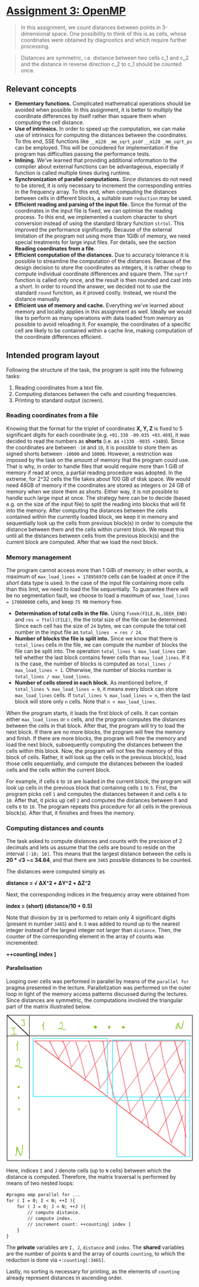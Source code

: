 [//]: # (To preview markdown file in Emacs type C-c C-c p)

# [Assignment 3: OpenMP](https://www.raum-brothers.eu/martin/Chalmers_TMA881_1920/assignments.html#openmp)
> In this assignment, we count distances between points in 3-dimensional space. One possibility to think of this is as cells, whose coordinates were obtained by diagnostics and which require further processing.

> Distances are symmetric, i.e. distance between two cells c\_1 and c\_2 and the distance in reverse direction c\_2 to c\_1 should be counted once.

## Relevant concepts
* **Elementary functions.** Complicated mathematical operations should be avoided when possible. In this assignment, it is better to multiply the coordinate differences by itself rather than square them when computing the cell distance. 
* **Use of intrinsics.** In order to speed up the computation, we can make use of intrinsics for computing the distances between the coordinates. To this end, SSE functions like `__m128 _mm_sqrt_ps`or `__m128 _mm_sqrt_ps` can be employed. This will be considered for implementation if the program has difficulties passing the performance tests.
* **Inlining.** We've learned that providing additional information to the compiler about external functions can be advantageous, especially if function is called multiple times during runtime. 
* **Synchronization of parallel computations.** Since distances do not need to be stored, it is only necessary to increment the corresponding entries in the frequency array. To this end, when computing the distances between cells in different blocks, a suitable sum `reduction` may be used.
* **Efficient reading and parsing of the input file.** Since the format of the coordinates in the input file is fixed, we can optimise the reading process. To this end, we implemented a custom character to short conversion instead of using the standard library function `strtol`. This improved the performance significantly.  Because of the external limitation of the program not using more than 1GiBi of memory, we need special treatments for large input files. For details, see the section **Reading coordinates from a file**.
* **Efficient computation of the distances.** Due to accuracy tolerance it is possible to streamline the computation of the distances. Because of the design decision to store the coordinates as integers, it is rather cheap to compute individual coordinate differences and square them. The `sqrtf` function is called only once, and the result is then rounded and cast into a short. In order to round the answer, we decided not to use the standard `round` function, as it proved costly. Instead, we round the distance manually. 
* **Efficient use of memory and cache.** Everything we've learned about memory and locality applies in this assignment as well. Ideally we would like to perform as many operations with data loaded from memory as possible to avoid reloading it. For example, the coordinates of a specific cell are likely to be contained within a cache line, making computation of the coordinate differences efficient. 

## Intended program layout

Following the structure of the task, the program is split into the following tasks:

1. Reading coordinates from a text file.
1. Computing distances between the cells and counting frequencies.
1. Printing to standard output (screen).


### Reading coordinates from a file

Knowing that the format for the triplet of coordinates **X, Y, Z** is fixed to 5 significant digits for each coordinate (e.g. `+01.330 -09.035 +03.489`), it was decided to read the numbers as **shorts** (i.e. as `+1330 -9035 +3489`). Since the coordinates are between `-10` and `10`, it is possible to store them as signed shorts between `-10000` and `10000`. However, a restriction was imposed by the task on the amount of memory that the program could use. That is why, in order to handle files that would require more than 1 GiB of memory if read at once, a partial reading procedure was adopted. In the extreme, for 2^32 cells the file takes about 100 GB of disk space. We would need 48GB of memory if the coordinates are stored as integers or 24 GB of memory when we store them as shorts. Either way, it is not possible to handle such large input at once. The strategy here can be to decide (based e.g. on the size of the input file) to split the reading into blocks that will fit into the memory. After computing the distances between the cells contained within the currently loaded block, we keep it in memory and sequentially look up the cells from previous block(s) in order to compute the distance between them and the cells within current block. We repeat this until all the distances between cells from the previous block(s) and the current block are computed. After that we load the next block.

### Memory management
The program cannot access more than 1 GiBi of memory; in other words, a maximum of `max_load_lines = 178956970` cells can be loaded at once if the *short* data type is used. In the case of the input file containing more cells than this limit, we need to load the file sequentially. To guarantee there will be no segmentation fault, we choose to load a maximum of `max_load_lines = 170000000` cells, and keep `75 MB` memory free.

-  **Determination of total cells in the file.** Using `fseek(FILE,0L,SEEK_END)` and `res = ftell(FILE)`, the the total size of the file can be determined. Since each cell has the size of `24` bytes, we can compute the total cell number in the input file as `total_lines  = res / 24`.
-  **Number of blocks the file is split into.** Since we know that there is `total_lines` cells in the file, we can compute the number of blocks the file can be split into. The operation `total_lines % max_load_lines` can tell whether the last block contains fewer cells than `max_load_lines`. If it is the case, the number of blocks is computed as `total_lines / max_load_lines + 1`. Otherwise, the number of blocks number is `total_lines / max_load_lines`.
- **Number of cells stored in each block.** As mentioned before, if `total_lines % max_load_lines = 0`, it means every block can store `max_load_lines` cells. If  `total_lines % max_load_lines = n`, then the last block will store only `n` cells. Note that `n < max_load_lines`.

When the program starts, it loads the first block of cells. It can contain either `max_load_lines` or `n` cells, and the program computes the distances between the cells in that block. After that, the program will try to load the next block. If there are no more blocks, the program will free the memory and finish. If there are more blocks, the program will free the memory and load the next block, subsequently computing the distances between the cells within this block. Now, the program will not free the memory of this block of cells. Rather, it will look up the cells in the previous block(s), load those cells sequentially, and compute the distances between the loaded cells and the cells within the current block. 

For example, if cells `6` to `10` are loaded in the current block, the program will look up cells in the previous block that containng cells `1` to `5`. First, the program picks cell `1` and computes the distances between it and cells `6` to `10`. After that, it picks up cell `2` and computes the distances between it and cells `6` to `10`. The program repeats this procedure for all cells in the previous block(s). After that, it finishes and frees the memory.

### Computing distances and counts

The task asked to compute distances and counts with the precision of 2 decimals and lets us assume that the cells are bound to reside on the interval `[-10; 10]`. This means that the largest distance between the cells is **20 * &radic;3 ~= 34.64**, and that there are `3465` possible distances to be counted.

The distances were computed simply as

**distance = &radic; &Delta;X^2 + &Delta;Y^2 + &Delta;Z^2**

Next, the corresponding indices in the frequency array were obtained from

**index = (short) (distance/10 + 0.5)**

Note that division by `10` is performed to retain only 4 significant digits (present in number `3465`) and `0.5` was added to round up to the nearest integer instead of the largest integer not larger than `distance`. Then, the counter of the corresponding element in the array of counts was incremented:

**++counting[ index ]**


#### Parallelisation

Looping over cells was performed in parallel by means of the `parallel for` pragma presented in the lecture. Parallelization was performed on the outer loop in light of the memory access patterns discussed during the lectures. Since distances are symmetric, the computations involved the triangular part of the matrix illustrated below.

![distance_matrix](./figures/distance_illustration.png)

Here, indices `I` and `J` denote cells (up to `N` cells) between which the distance is computed. Therefore, the matrix traversal is performed by means of two nested loops:
```
#pragma omp parallel for ...
for ( I = 0; I < N; ++I ){
    for ( J = 0; J < N; ++J ){
        // compute distance.
        // compute index.
        // increment count: ++counting[ index ]
    }
}
```
The **private** variables are `I, J`, `distance` and `index`. The **shared** variables are the number of points `N` and the array of counts `counting`, to which the reduction is done via `+:counting[:3465]`.

Lastly, no sorting is necessary for printing, as the elements of `counting` already represent distances in ascending order.
